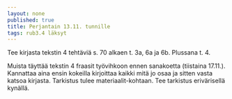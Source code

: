 ```yaml
---
layout: none
published: true
title: Perjantain 13.11. tunnille
tags: rub3.4 läksyt
---
```

Tee kirjasta tekstin 4 tehtäviä s. 70 alkaen t. 3a, 6a ja 6b. Plussana t. 4.

Muista täyttää tekstin 4 fraasit työvihkoon ennen sanakoetta (tiistaina 17.11.). Kannattaa aina ensin kokeilla kirjoittaa kaikki mitä jo osaa ja sitten vasta katsoa kirjasta. Tarkistus tulee materiaalit-kohtaan. Tee tarkistus erivärisellä kynällä.
